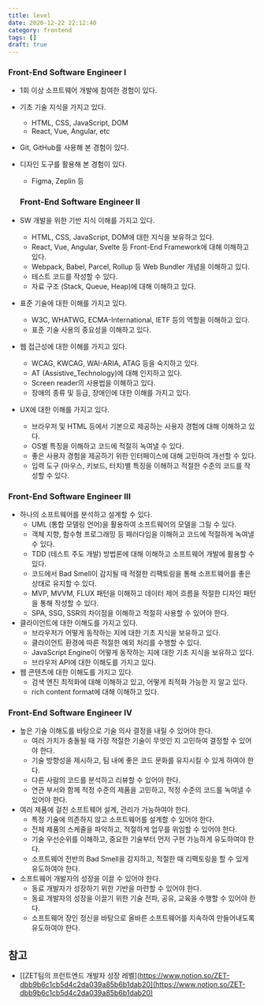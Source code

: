 ```yaml
---
title: level
date: 2020-12-22 22:12:40
category: frontend
tags: []
draft: true
---
```


### Front-End Software Engineer I

- 1회 이상 소프트웨어 개발에 참여한 경험이 있다.
- 기초 기술 지식을 가지고 있다.
  - HTML, CSS, JavaScript, DOM
  - React, Vue, Angular, etc
- Git, GitHub를 사용해 본 경험이 있다.
- 디자인 도구를 활용해 본 경험이 있다.

  - Figma, Zeplin 등

  ### Front-End Software Engineer II

- SW 개발을 위한 기반 지식 이해를 가지고 있다.
  - HTML, CSS, JavaScript, DOM에 대한 지식을 보유하고 있다.
  - React, Vue, Angular, Svelte 등 Front-End Framework에 대해 이해하고 있다.
  - Webpack, Babel, Parcel, Rollup 등 Web Bundler 개념을 이해하고 있다.
  - 테스트 코드를 작성할 수 있다.
  - 자료 구조 (Stack, Queue, Heap)에 대해 이해하고 있다.
- 표준 기술에 대한 이해를 가지고 있다.
  - W3C, WHATWG, ECMA-International, IETF 등의 역할을 이해하고 있다.
  - 표준 기술 사용의 중요성을 이해하고 있다.
- 웹 접근성에 대한 이해를 가지고 있다.
  - WCAG, KWCAG, WAI-ARIA, ATAG 등을 숙지하고 있다.
  - AT (Assistive_Technology)에 대해 인지하고 있다.
  - Screen reader의 사용법을 이해하고 있다.
  - 장애의 종류 및 등급, 장애인에 대한 이해를 가지고 있다.
- UX에 대한 이해를 가지고 있다.
  - 브라우저 및 HTML 등에서 기본으로 제공하는 사용자 경험에 대해 이해하고 있다.
  - OS별 특징을 이해하고 코드에 적절히 녹여낼 수 있다.
  - 좋은 사용자 경험을 제공하기 위한 인터페이스에 대해 고민하여 개선할 수 있다.
  - 입력 도구 (마우스, 키보드, 터치)별 특징을 이해하고 적절한 수준의 코드를 작성할 수 있다.

### Front-End Software Engineer III

- 하나의 소프트웨어를 분석하고 설계할 수 있다.
  - UML (통합 모델링 언어)을 활용하여 소프트웨어의 모델을 그릴 수 있다.
  - 객체 지향, 함수형 프로그래밍 등 패러다임을 이해하고 코드에 적절하게 녹여낼 수 있다.
  - TDD (테스트 주도 개발) 방법론에 대해 이해하고 소프트웨어 개발에 활용할 수 있다.
  - 코드에서 Bad Smell이 감지될 때 적절한 리팩토링을 통해 소프트웨어를 좋은 상태로 유지할 수 있다.
  - MVP, MVVM, FLUX 패턴을 이해하고 데이터 제어 흐름을 적절한 디자인 패턴을 통해 작성할 수 있다.
  - SPA, SSG, SSR의 차이점을 이해하고 적절히 사용할 수 있어야 한다.
- 클라이언트에 대한 이해도를 가지고 있다.
  - 브라우저가 어떻게 동작하는 지에 대한 기초 지식을 보유하고 있다.
  - 클라이언트 환경에 따른 적절한 예외 처리를 수행할 수 있다.
  - JavaScript Engine이 어떻게 동작하는 지에 대한 기초 지식을 보유하고 있다.
  - 브라우저 API에 대한 이해도를 가지고 있다.
- 웹 콘텐츠에 대한 이해도를 가지고 있다.
  - 검색 엔진 최적화에 대해 이해하고 있고, 어떻게 최적화 가능한 지 알고 있다.
  - rich content format에 대해 이해하고 있다.

### Front-End Software Engineer IV

- 높은 기술 이해도를 바탕으로 기술 의사 결정을 내릴 수 있어야 한다.
  - 여러 가치가 충돌될 때 가장 적절한 기술이 무엇인 지 고민하여 결정할 수 있어야 한다.
  - 기술 방향성을 제시하고, 팀 내에 좋은 코드 문화를 유지시킬 수 있게 하여야 한다.
  - 다른 사람의 코드를 분석하고 리뷰할 수 있어야 한다.
  - 연관 부서와 함께 적정 수준의 제품을 고민하고, 적정 수준의 코드를 녹여낼 수 있어야 한다.
- 여러 제품에 걸친 소프트웨어 설계, 관리가 가능하여야 한다.
  - 특정 기술에 의존하지 않고 소프트웨어를 설계할 수 있어야 한다.
  - 전체 제품의 스케줄을 파악하고, 적절하게 업무를 위임할 수 있어야 한다.
  - 기술 우선순위를 이해하고, 중요한 기술부터 먼저 구현 가능하게 유도하여야 한다.
  - 소프트웨어 전반의 Bad Smell을 감지하고, 적절한 때 리팩토링을 할 수 있게 유도하여야 한다.
- 소프트웨어 개발자의 성장을 이끌 수 있어야 한다.
  - 동료 개발자가 성장하기 위한 기반을 마련할 수 있어야 한다.
  - 동료 개발자의 성장을 이끌기 위한 기술 전파, 공유, 교육을 수행할 수 있어야 한다.
  - 소프트웨어 장인 정신을 바탕으로 올바른 소프트웨어를 지속하여 만들어내도록 유도하여야 한다.

## 참고

- [[ZET팀의 프런트엔드 개발자 성장 레벨](https://www.notion.so/ZET-dbb9b6c1cb5d4c2da039a85b6b1dab20](https://www.notion.so/ZET-dbb9b6c1cb5d4c2da039a85b6b1dab20)
